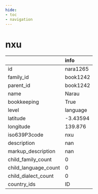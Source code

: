 ```yaml
---
hide:
- toc
- navigation
---
```

# nxu
|                      | info     |
|:---------------------|:---------|
| id                   | nara1265 |
| family_id            | book1242 |
| parent_id            | book1242 |
| name                 | Narau    |
| bookkeeping          | True     |
| level                | language |
| latitude             | -3.43594 |
| longitude            | 139.876  |
| iso639P3code         | nxu      |
| description          | nan      |
| markup_description   | nan      |
| child_family_count   | 0        |
| child_language_count | 0        |
| child_dialect_count  | 0        |
| country_ids          | ID       |